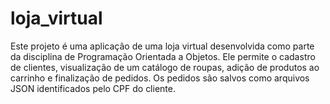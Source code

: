 # loja_virtual
Este projeto é uma aplicação de uma loja virtual desenvolvida como parte da disciplina de Programação Orientada a Objetos. Ele permite o cadastro de clientes, visualização de um catálogo de roupas, adição de produtos ao carrinho e finalização de pedidos. Os pedidos são salvos como arquivos JSON identificados pelo CPF do cliente.
